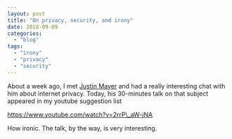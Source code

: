 ```yaml
---
layout: post
title: "On privacy, security, and irony"
date: 2018-09-09
categories: 
  - "blog"
tags: 
  - "irony"
  - "privacy"
  - "security"
---
```


About a week ago, I met [Justin Mayer](https://justinmayer.com) and had a really interesting chat with him about internet privacy. Today, his 30-minutes talk on that subject appeared in my youtube suggestion list

 

https://www.youtube.com/watch?v=2rrP\_aW-jNA

How ironic. The talk, by the way, is very interesting.
